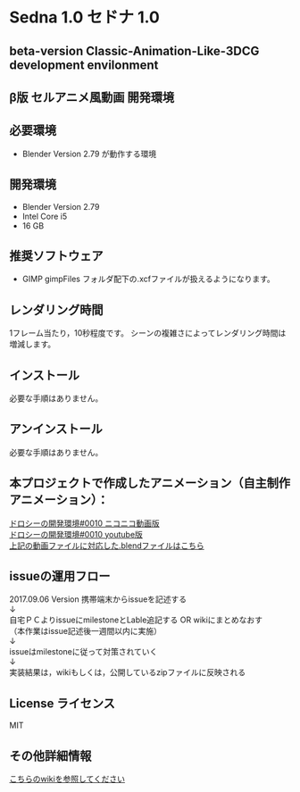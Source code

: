 # Sedna 1.0 セドナ 1.0
## beta-version Classic-Animation-Like-3DCG development envilonment
## β版 セルアニメ風動画 開発環境  

## 必要環境
* Blender Version 2.79 が動作する環境

## 開発環境  
* Blender Version 2.79
* Intel Core i5
* 16 GB

## 推奨ソフトウェア
* GIMP
  gimpFiles フォルダ配下の.xcfファイルが扱えるようになります。

## レンダリング時間
1フレーム当たり，10秒程度です。
シーンの複雑さによってレンダリング時間は増減します。


## インストール 
  必要な手順はありません。

## アンインストール         
必要な手順はありません。

## 本プロジェクトで作成したアニメーション（自主制作アニメーション）：
[ドロシーの開発環境#0010 ニコニコ動画版](http://www.nicovideo.jp/watch/sm31660526)  
[ドロシーの開発環境#0010 youtube版](https://youtu.be/j0UhxwEl4is)  
[上記の動画ファイルに対応した.blendファイルはこちら](https://bowlroll.net/file/134556)

## issueの運用フロー
2017.09.06 Version
携帯端末からissueを記述する  
↓  
自宅ＰＣよりissueにmilestoneとLable追記する OR wikiにまとめなおす  
（本作業はissue記述後一週間以内に実施）   
↓   
issueはmilestoneに従って対策されていく       
↓     
実装結果は，wikiもしくは，公開しているzipファイルに反映される   

## License ライセンス
MIT

## その他詳細情報
[こちらのwikiを参照してください](../../wiki/Home)

